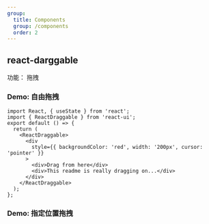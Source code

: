```yaml
---
group:
  title: Components
  group: /components
  order: 2
---
```


## react-darggable

功能： 拖拽

### Demo: 自由拖拽

```tsx
import React, { useState } from 'react';
import { ReactDraggable } from 'react-ui';
export default () => {
  return (
    <ReactDraggable>
      <div
        style={{ backgroundColor: 'red', width: '200px', cursor: 'pointer' }}
      >
        <div>Drag from here</div>
        <div>This readme is really dragging on...</div>
      </div>
    </ReactDraggable>
  );
};
```

### Demo: 指定位置拖拽
